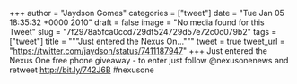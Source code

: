 
+++
author = "Jaydson Gomes"
categories = ["tweet"]
date = "Tue Jan 05 18:35:32 +0000 2010"
draft = false
image = "No media found for this Tweet"
slug = "7f2978a5fca0ccd729df524729d57e72c0c079b2"
tags = ["tweet"]
title = """Just entered the Nexus On..."""
tweet = true
tweet_url = "https://twitter.com/jaydson/status/7411187947"
+++
Just entered the Nexus One free phone giveaway - to enter just follow @nexusonenews and retweet http://bit.ly/742J6B #nexusone
